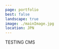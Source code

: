 ```yaml
---
page: portfolio
best: false
landscape: true
image: ./mainImage.jpg
location: JPN
---
```

TESTING CMS